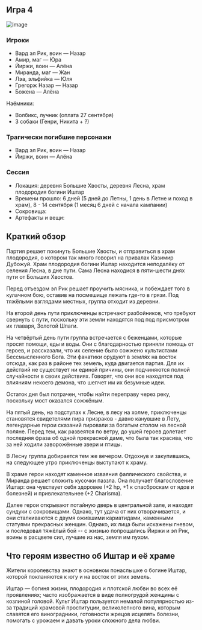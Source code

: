 ## Игра 4
![image](https://github.com/8kto/ttrpg-recaps/assets/18572703/d5a12ce8-6ea0-4502-8036-ff334f4a758d)


### Игроки
* Вард эл Рик, воин — Назар
* Амир, маг — Юра
* Йиржи, воин — Алёна
* Миранда, маг — Жан
* Лэа, эльфийка — Юля
* Грегорж Назар — Назар
* Божена — Алёна

Наёмники:
* Волбикс, лучник (оплата 27 сентября)
* 3 собаки (Генри, Никита + ?)


### Трагически погибшие персонажи
* Вард эл Рик, воин — Назар
* Йиржи, воин — Алёна


### Сессия
* Локация: деревня Большие Хвосты, деревня Лесна, храм плодородия богини Иштар
* Времени прошло: 6 дней (5 дней до Летны, 1 день в Летне и поход в храм), 8 - 14 сентября (1 месяц 6 дней с начала кампании)
* Сокровища: 
* Артефакты и вещи: 


## Краткий обзор
Партия решает покинуть Большие Хвосты, и отправиться в храм плодородия, о котором так много говорил на привалах Казимир Дубожуй. Храм плодородия богини Иштар находится неподалёку от селения Лесна, в дне пути. Сама Лесна находися в пяти-шести днях пути от Больших Хвостов.

Перед отъездом эл Рик решает проучить мясника, и побеждает того в кулачном бою, оставив на посмешище лежать где-то в грязи. Под тяжёлыми взглядами местных, группа отходит из деревни.

На второй день пути приключенцы встречают разбойников, что требуют свернуть с пути, поскольку эти земли находятся под под присмотром их главаря, Золотой Шпаги.

На четвёртый день пути группа встречается с беженцами, которые просят помощи, еды и воды. Они с благодарностью приняли помощь от героев, и рассказали, что их селение было сожжено культистами Бессмысленного Бога. Эти фанатики орудуют в землях на восток отсюда, как раз в районе тех земель, куда двигается партия. Для их действий не существует ни единой причины, они подчиняются полной случайности в своих действиях. Говорят, что они все находятся под влияниям некоего демона, что шепчет им их безумные идеи.

Остаток дня был потрачен, чтобы найти переправу через реку, поскольку мост оказался сожжёным.

На пятый день, на подступах к Лесне, в лесу на холме, приключенцы становятся свидетелями пира призраков - давно канувшие в Лету, легендарные герои сказаний пировали за богатым столом на лесной поляне.
Перед тем, как развеятся по ветру, до ушей героев долетает последняя фраза об одной прекрасной даме, что была так красива, что за ней ходили заворожённые звери и птицы.

В Лесну группа добирается тем же вечером. Отдохнув и закупившись, на следующее утро приключенцы выступают к храму.

В храме герои находят каменное изваяния фаллического свойства, и Миранда решает сложить кусочки паззла. Она получает благословение Иштар: она чувствует себя здоровее (+2 hp, +1 к спасброскам от ядов и болезней) и привлекательнее (+2 Charisma).

Далее герои открывают потайную дверь в центральной зале, и находят сундуки с сокровищами. Однако, тут удача от них отворачивается, и они сталкиваются с двумя ожившими кариатидами, каменными статуями прекрасных женщин. Однако, их лица были искажены гневом, и последовал тяжёлый бой -- с жизнью попрощались Йиржи и эл Рик, воины в расцвете сил, лучшие из нас, земля им пухом.


## Что героям известно об Иштар и её храме
Жители королевства знают в основном понаслышке о богине Иштар, которой покланяются к югу и на восток от этих земель.

Иштар — богиня жизни, плодородия и плотской любви во всех её проявлениях; часто изображается в виде полногрудой женщины с козлиной головой. Культ Иштар пользуется немалой популярностью из-за традиций храмовой проституции, великолепного вина, которым славятся его виноградники, готовности жрецов исцелять болезни, помогать с урожаем и давать уроки сложного дела любви.

